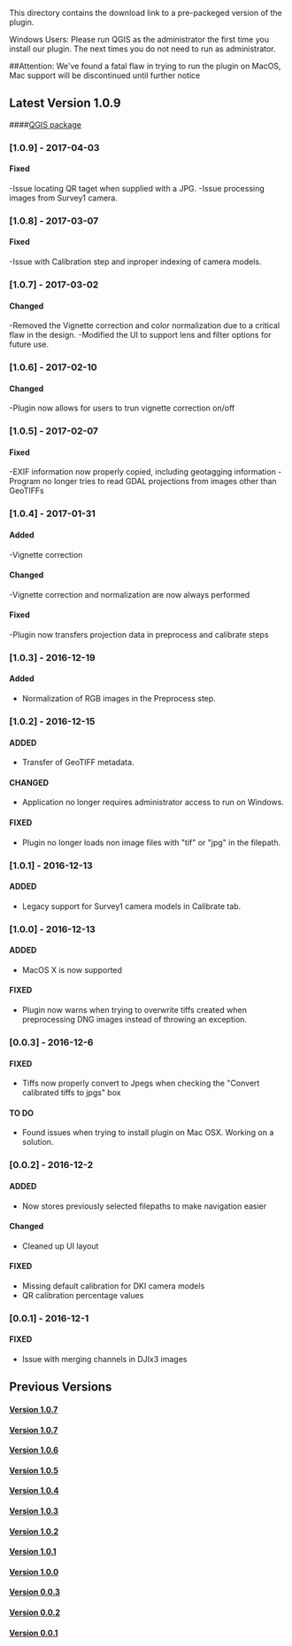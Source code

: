 This directory contains the download link to a pre-packeged version of the plugin.

Windows Users: Please run QGIS as the administrator the first time you install our plugin. The next times you do not need to run as administrator.

##Attention: We've found a fatal flaw in trying to run the plugin on MacOS, Mac support will be discontinued until further notice

## Latest Version 1.0.9
####[QGIS package](http://www.docs.peauproductions.com/qgis/MAPIR_Processing_04032017.zip)

### [1.0.9] - 2017-04-03
#### Fixed
-Issue locating QR taget when supplied with a JPG.
-Issue processing images from Survey1 camera.

### [1.0.8] - 2017-03-07
#### Fixed
-Issue with Calibration step and inproper indexing of camera models.

### [1.0.7] - 2017-03-02
#### Changed
-Removed the Vignette correction and color normalization due to a critical flaw in the design. 
-Modified the UI to support lens and filter options for future use.

### [1.0.6] - 2017-02-10
#### Changed
-Plugin now allows for users to trun vignette correction on/off

### [1.0.5] - 2017-02-07
#### Fixed
-EXIF information now properly copied, including geotagging information
-Program no longer tries to read GDAL projections from images other than GeoTIFFs

### [1.0.4] - 2017-01-31
#### Added
-Vignette correction

#### Changed
-Vignette correction and normalization are now always performed

#### Fixed
-Plugin now transfers projection data in preprocess and calibrate steps

### [1.0.3] - 2016-12-19
#### Added
- Normalization of RGB images in the Preprocess step.

### [1.0.2] - 2016-12-15
#### ADDED
- Transfer of GeoTIFF metadata.

#### CHANGED
- Application no longer requires administrator access to run on Windows.

#### FIXED
- Plugin no longer loads non image files with "tif" or "jpg" in the filepath.

### [1.0.1] - 2016-12-13
#### ADDED
- Legacy support for Survey1 camera models in Calibrate tab.

### [1.0.0] - 2016-12-13
#### ADDED
- MacOS X is now supported

#### FIXED
- Plugin now warns when trying to overwrite tiffs created when preprocessing DNG images instead of throwing an exception.

### [0.0.3] - 2016-12-6
#### FIXED
- Tiffs now properly convert to Jpegs when checking the "Convert calibrated tiffs to jpgs" box

#### TO DO
- Found issues when trying to install plugin on Mac OSX. Working on a solution.

### [0.0.2] - 2016-12-2
#### ADDED
- Now stores previously selected filepaths to make navigation easier

#### Changed
- Cleaned up UI layout

#### FIXED
- Missing default calibration for DKI camera models
- QR calibration percentage values

### [0.0.1] - 2016-12-1
#### FIXED
- Issue with merging channels in DJIx3 images

## Previous Versions

#### [Version 1.0.7](http://www.docs.peauproductions.com/qgis/MAPIR_Processing_03072017.zip)

#### [Version 1.0.7](http://www.docs.peauproductions.com/qgis/MAPIR_Processing_03022017.zip)

#### [Version 1.0.6](http://www.docs.peauproductions.com/qgis/MAPIR_Processing_02102017.zip)

#### [Version 1.0.5](http://www.docs.peauproductions.com/qgis/MAPIR_Processing_02072017.zip)

#### [Version 1.0.4](http://www.docs.peauproductions.com/qgis/MAPIR_Processing_01312017.zip)

#### [Version 1.0.3](http://www.docs.peauproductions.com/qgis/MAPIR_Processing_12192016.zip)

#### [Version 1.0.2](http://www.docs.peauproductions.com/qgis/MAPIR_Processing_12152016.zip)

#### [Version 1.0.1](http://www.docs.peauproductions.com/qgis/MAPIR_Processing_12142016.zip)

#### [Version 1.0.0](http://www.docs.peauproductions.com/qgis/MAPIR_Processing_12132016.zip)

#### [Version 0.0.3](http://www.docs.peauproductions.com/qgis/MAPIR_Processing_12062016.zip)

#### [Version 0.0.2](http://www.docs.peauproductions.com/qgis/MAPIR_Processing_12022016.zip)

#### [Version 0.0.1](http://www.docs.peauproductions.com/qgis/MAPIR_Processing_12012016.zip)
